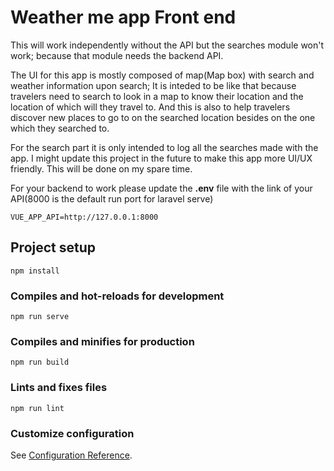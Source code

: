 # Weather me app Front end

This will work independently without the API but the searches module won't work; because that module needs the backend API.

The UI for this app is mostly composed of map(Map box) with search and weather information upon search; It is inteded to be like that because travelers need to search to look in a map to know their location and the location of which will they travel to. And this is also to help travelers discover new places to go to on the searched location besides on the one which they searched to.

For the search part it is only intended to log all the searches made with the app. I might update this project in the future to make this app more UI/UX friendly. This will be done on my spare time.

For your backend to work please update the **.env** file with the link of your API(8000 is the default run port for laravel serve)
```
VUE_APP_API=http://127.0.0.1:8000
```

## Project setup

```
npm install
```

### Compiles and hot-reloads for development
```
npm run serve
```

### Compiles and minifies for production
```
npm run build
```

### Lints and fixes files
```
npm run lint
```

### Customize configuration
See [Configuration Reference](https://cli.vuejs.org/config/).
